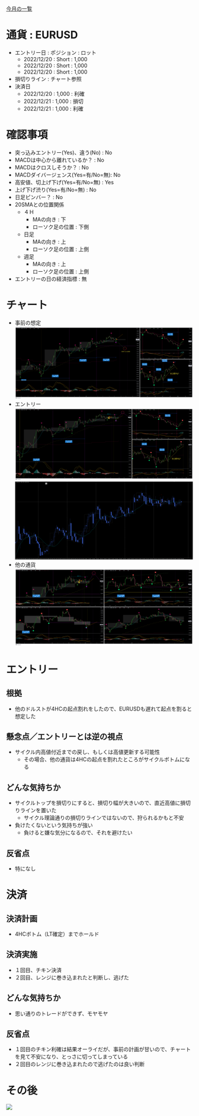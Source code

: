 [今月の一覧](../main.md)

# 通貨 : EURUSD
- エントリー日 : ポジション : ロット
  - 2022/12/20 : Short : 1,000
  - 2022/12/20 : Short : 1,000
  - 2022/12/20 : Short : 1,000
- 損切りライン : チャート参照
- 決済日
  - 2022/12/20 : 1,000 : 利確
  - 2022/12/21 : 1,000 : 損切
  - 2022/12/21 : 1,000 : 利確

# 確認事項
- 突っ込みエントリー(Yes)、違う(No) : No
- MACDは中心から離れているか？      : No
- MACDはクロスしそうか？            : No
- MACDダイバージェンス(Yes=有/No=無): No
- 高安値、切上げ下げ(Yes=有/No=無)  : Yes
- 上げ下げ渋り(Yes=有/No=無)        : No
- 日足ピンバー？                    : No
- 20SMAとの位置関係
  - ４Ｈ
    - MAの向き         : 下
    - ローソク足の位置 : 下側
  - 日足
    - MAの向き         : 上
    - ローソク足の位置 : 上側
  - 週足
    - MAの向き         : 上
    - ローソク足の位置 : 上側
- エントリーの日の経済指標 : 無

# チャート
- 事前の想定
![](img/2022-12-24-08-40-32.png)
- エントリー
![](img/2022-12-24-08-39-01.png)
![](img/2022-12-24-08-40-14.png)
- 他の通貨
![](img/2022-12-24-08-44-40.png)

# エントリー
## 根拠
- 他のドルストが4HCの起点割れをしたので、EURUSDも遅れて起点を割ると想定した

## 懸念点／エントリーとは逆の視点
- サイクル内高値付近までの戻し、もしくは高値更新する可能性
  - その場合、他の通貨は4HCの起点を割れたところがサイクルボトムになる

## どんな気持ちか
- サイクルトップを損切りにすると、損切り幅が大きいので、直近高値に損切りラインを置いた
  - サイクル理論通りの損切りラインではないので、狩られるかもと不安
- 負けたくないという気持ちが強い
  - 負けると嫌な気分になるので、それを避けたい

## 反省点
- 特になし

# 決済
## 決済計画
- 4HCボトム（LT確定）までホールド

## 決済実施
- １回目、チキン決済
- ２回目、レンジに巻き込まれたと判断し、逃げた

## どんな気持ちか
- 思い通りのトレードができず、モヤモヤ

## 反省点
- １回目のチキン利確は結果オーライだが、事前の計画が甘いので、チャートを見て不安になり、とっさに切ってしまっている
- ２回目のレンジに巻き込まれたので逃げたのは良い判断

# その後
![](./af01.png)

